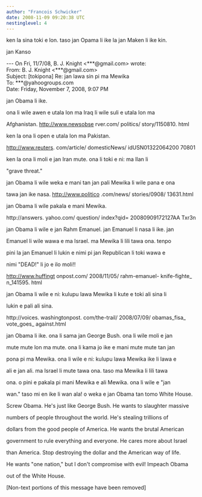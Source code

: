 ```yaml
---
author: "Francois Schwicker"
date: 2008-11-09 09:20:38 UTC
nestinglevel: 4
---
```

ken la sina toki e lon. taso jan Opama li ike la jan Maken li ike kin.  
  
jan Kanso  
  
\--- On Fri, 11/7/08, B. J. Knight <\*\*\*@gmail.com> wrote:  
From: B. J. Knight <\*\*\*@gmail.com>  
Subject: \[tokipona\] Re: jan lawa sin pi ma Mewika  
To: \*\*\*@yahoogroups.com  
Date: Friday, November 7, 2008, 9:07 PM  
  
  
  
  
  
  
  
  
  
  
  
jan Obama li ike.  
  
  
  
ona li wile awen e utala lon ma Iraq li wile suli e utala lon ma  
  
Afghanistan. http://www.newsobse rver.com/ politics/ story/1150810. html  
  
  
  
ken la ona li open e utala lon ma Pakistan.  
  
http://www.reuters. com/article/ domesticNews/ idUSN01322064200 70801  
  
  
  
ken la ona li moli e jan Iran mute. ona li toki e ni: ma Ilan li  
  
"grave threat."  
  
  
  
jan Obama li wile weka e mani tan jan pali Mewika li wile pana e ona  
  
tawa jan ike nasa. http://www.politico .com/news/ stories/0908/ 13631.html  
  
  
  
jan Obama li wile pakala e mani Mewika.  
  
http://answers. yahoo.com/ question/ index?qid= 20080909172127AA Txr3n  
  
  
  
jan Obama li wile e jan Rahm Emanuel. jan Emanuel li nasa li ike. jan  
  
Emanuel li wile wawa e ma Israel. ma Mewika li lili tawa ona. tenpo  
  
pini la jan Emanuel li lukin e nimi pi jan Republican li toki wawa e  
  
nimi "DEAD!" li jo e ilo moli!!  
  
http://www.huffingt onpost.com/ 2008/11/05/ rahm-emanuel- knife-fighte\_ n\_141595. html  
  
  
  
jan Obama li wile e ni: kulupu lawa Mewika li kute e toki ali sina li  
  
lukin e pali ali sina.  
  
http://voices. washingtonpost. com/the-trail/ 2008/07/09/ obamas\_fisa\_ vote\_goes\_ against.html  
  
  
  
jan Obama li ike. ona li sama jan George Bush. ona li wile moli e jan  
  
mute mute lon ma mute. ona li kama jo ike e mani mute mute tan jan  
  
pona pi ma Mewika. ona li wile e ni: kulupu lawa Mewika ike li lawa e  
  
ali e jan ali. ma Israel li mute tawa ona. taso ma Mewika li lili tawa  
  
ona. o pini e pakala pi mani Mewika e ali Mewika. ona li wile e "jan  
  
wan." taso mi en ike li wan ala! o weka e jan Obama tan tomo White House.  
  
  
  
Screw Obama. He's just like George Bush. He wants to slaughter massive  
  
numbers of people throughout the world. He's stealing trillions of  
  
dollars from the good people of America. He wants the brutal American  
  
government to rule everything and everyone. He cares more about Israel  
  
than America. Stop destroying the dollar and the American way of life.  
  
He wants "one nation," but I don't compromise with evil! Impeach Obama  
  
out of the White House.  
  
  
  
  
  
  
  
  
  
  
  
  
  
  
  
  
  
  
  
  
  
  
  
  
  
  
  
  
  
\[Non-text portions of this message have been removed\]